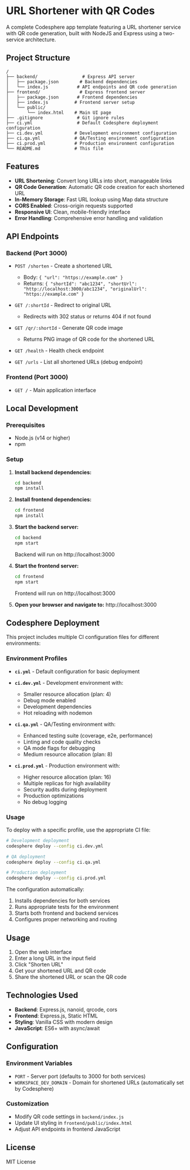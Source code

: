 # URL Shortener with QR Codes

A complete Codesphere app template featuring a URL shortener service with QR code generation, built with NodeJS and Express using a two-service architecture.

## Project Structure

```
/
├── backend/                 # Express API server
│   ├── package.json        # Backend dependencies
│   └── index.js           # API endpoints and QR code generation
├── frontend/               # Express frontend server
│   ├── package.json       # Frontend dependencies
│   ├── index.js          # Frontend server setup
│   └── public/
│       └── index.html    # Main UI page
├── .gitignore             # Git ignore rules
├── ci.yml                 # Default Codesphere deployment configuration
├── ci.dev.yml            # Development environment configuration
├── ci.qa.yml             # QA/Testing environment configuration
├── ci.prod.yml           # Production environment configuration
└── README.md             # This file
```

## Features

- **URL Shortening**: Convert long URLs into short, manageable links
- **QR Code Generation**: Automatic QR code creation for each shortened URL
- **In-Memory Storage**: Fast URL lookup using Map data structure
- **CORS Enabled**: Cross-origin requests supported
- **Responsive UI**: Clean, mobile-friendly interface
- **Error Handling**: Comprehensive error handling and validation

## API Endpoints

### Backend (Port 3000)

- `POST /shorten` - Create a shortened URL
  - Body: `{ "url": "https://example.com" }`
  - Returns: `{ "shortId": "abc1234", "shortUrl": "http://localhost:3000/abc1234", "originalUrl": "https://example.com" }`

- `GET /:shortId` - Redirect to original URL
  - Redirects with 302 status or returns 404 if not found

- `GET /qr/:shortId` - Generate QR code image
  - Returns PNG image of QR code for the shortened URL

- `GET /health` - Health check endpoint
- `GET /urls` - List all shortened URLs (debug endpoint)

### Frontend (Port 3000)

- `GET /` - Main application interface

## Local Development

### Prerequisites

- Node.js (v14 or higher)
- npm

### Setup

1. **Install backend dependencies:**
   ```bash
   cd backend
   npm install
   ```

2. **Install frontend dependencies:**
   ```bash
   cd frontend
   npm install
   ```

3. **Start the backend server:**
   ```bash
   cd backend
   npm start
   ```
   Backend will run on http://localhost:3000

4. **Start the frontend server:**
   ```bash
   cd frontend
   npm start
   ```
   Frontend will run on http://localhost:3000

5. **Open your browser and navigate to:**
   http://localhost:3000

## Codesphere Deployment

This project includes multiple CI configuration files for different environments:

### Environment Profiles

- **`ci.yml`** - Default configuration for basic deployment
- **`ci.dev.yml`** - Development environment with:
  - Smaller resource allocation (plan: 4)
  - Debug mode enabled
  - Development dependencies
  - Hot reloading with nodemon

- **`ci.qa.yml`** - QA/Testing environment with:
  - Enhanced testing suite (coverage, e2e, performance)
  - Linting and code quality checks
  - QA mode flags for debugging
  - Medium resource allocation (plan: 8)

- **`ci.prod.yml`** - Production environment with:
  - Higher resource allocation (plan: 16)
  - Multiple replicas for high availability
  - Security audits during deployment
  - Production optimizations
  - No debug logging

### Usage

To deploy with a specific profile, use the appropriate CI file:
```bash
# Development deployment
codesphere deploy --config ci.dev.yml

# QA deployment  
codesphere deploy --config ci.qa.yml

# Production deployment
codesphere deploy --config ci.prod.yml
```

The configuration automatically:
1. Installs dependencies for both services
2. Runs appropriate tests for the environment
3. Starts both frontend and backend services
4. Configures proper networking and routing

## Usage

1. Open the web interface
2. Enter a long URL in the input field
3. Click "Shorten URL"
4. Get your shortened URL and QR code
5. Share the shortened URL or scan the QR code

## Technologies Used

- **Backend**: Express.js, nanoid, qrcode, cors
- **Frontend**: Express.js, Static HTML
- **Styling**: Vanilla CSS with modern design
- **JavaScript**: ES6+ with async/await

## Configuration

### Environment Variables

- `PORT` - Server port (defaults to 3000 for both services)
- `WORKSPACE_DEV_DOMAIN` - Domain for shortened URLs (automatically set by Codesphere)

### Customization

- Modify QR code settings in `backend/index.js`
- Update UI styling in `frontend/public/index.html`
- Adjust API endpoints in frontend JavaScript

## License

MIT License
